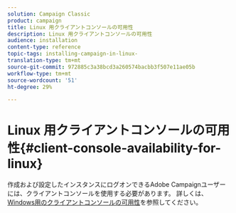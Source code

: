 ```yaml
---
solution: Campaign Classic
product: campaign
title: Linux 用クライアントコンソールの可用性
description: Linux 用クライアントコンソールの可用性
audience: installation
content-type: reference
topic-tags: installing-campaign-in-linux-
translation-type: tm+mt
source-git-commit: 972885c3a38bcd3a260574bacbb3f507e11ae05b
workflow-type: tm+mt
source-wordcount: '51'
ht-degree: 29%

---
```



# Linux 用クライアントコンソールの可用性{#client-console-availability-for-linux}

作成および設定したインスタンスにログオンできるAdobe Campaignユーザーには、クライアントコンソールを使用する必要があります。 詳しくは、[Windows用のクライアントコンソールの可用性](../../installation/using/client-console-availability-for-windows.md)を参照してください。
